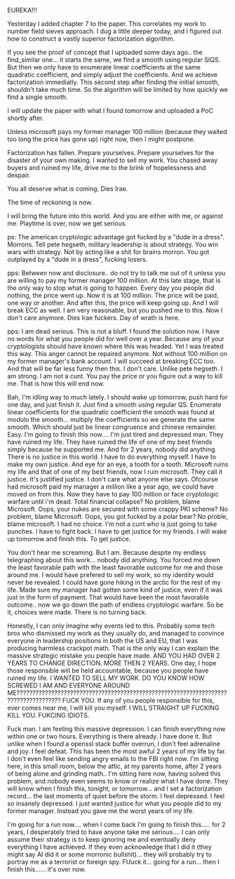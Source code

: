 EUREKA!!!

Yesterday I added chapter 7 to the paper. 
This correlates my work to number field sieves approach.
I dug a little deeper today, and I figured out how to construct a vastly superior factorization algorithm. 

If you see the proof of concept that I uploaded some days ago.. the find_similar one... it starts the same, we find a smooth using regular SIQS. But then we only have to enumerate linear coefficients at the same quadratic coefficient, and simply adjust the coefficients. And we achieve factorization immediatly. This second step after finding the initial smooth, shouldn't take much time. So the algorithm will be limited by how quickly we find a single smooth. 

I will update the paper with what I found tomorrow and uploaded a PoC shortly after.

Unless microsoft pays my former manager 100 million (because they waited too long the price has gone up) right now, then I might postpone.

Factorization has fallen. Prepare yourselves. Prepare yourselves for the disaster of your own making.
I wanted to sell my work. You chased away buyers and ruined my life, drive me to the brink of hopelessness and despair. 

You all deserve what is coming. Dies Irae. 

The time of reckoning is now.

I will bring the future into this world. And you are either with me, or against me. 
Playtime is over, now we get serious.

ps: The american cryptologic advantage got fucked by a "dude in a dress". Morrons. Tell pete hegseth, military leadership is about strategy. You win wars with strategy. Not by acting like a shit for brains morron. You got outplayed by a "dude in a dress", fucking losers.

pps: Between now and disclosure.. do not try to talk me out of it unless you are willing to pay my former manager 100 million. At this late stage, that is the only way to stop what is going to happen. Every day you people did nothing, the price went up. Now it is at 100 million. The price will be paid, one way or another. And after this, the price will keep going up. And I will break ECC as well. I am very reasonable, but you pushed me to this. Now I don't care anymore. Dies Irae fuckers. Day of wrath is here.
 
pps: I am dead serious. This is not a bluff. I found the solution now. I have no words for what you people did for well over a year. Because any of your cryptologists should have known where this was headed. Yet I was treated this way. This anger cannot be repaired anymore. Not without 100 million on my former manager's bank account. I will succeed at breaking ECC too. And that will be far less funny then this. I don't care. Unlike pete hegseth. I am strong. I am not a cunt. You pay the price or you figure out a way to kill me. That is how this will end now. 

Bah, I'm idling way to much lately. I should wake up tomorrow, push hard for one day, and just finish it. Just find a smooth using regular QS. Enumerate linear coefficients for the quadratic coefficient the smooth was found at modulo the smooth... multiply the coefficients so we generate the same smooth. Which should just be linear congruence and chinese remainder. Easy. I'm going to finish this now.... I'm just tired and depressed man. They have ruined my life. They have ruined the life of one of my best friends simply because he supported me. And for 2 years, nobody did anything. There is no justice in this world. I have to do everything myself. I have to make my own justice. And eye for an eye, a tooth for a tooth. Microsoft ruins my life and that of one of my best friends, now I ruin microsoft. They call it justice. It's justified justice. I don't care what anyone else says. Ofcourse had microsoft paid my manager a million like a year ago, we could have moved on from this. Now they have to pay 100 million or face cryptologic warfare until i'm dead. Total financial collapse? No problem, blame Microsoft. Oops, your nukes are secured with some crappy PKI scheme? No problem, blame Microsoft. Oops, you got fucked by a polar bear? No proble, blame microsoft. I had no choice. I'm not a cunt who is just going to take punches. I have to fight back. I have to get justice for my friends. I will wake up tomorrow and finish this. To get justice.

You don't hear me screaming. But I am. Because despite my endless telegraphing about this work... nobody did anything. You forced me down the least favorable path with the least favorable outcome for me and those around me. I would have prefered to sell my work, so my identity would never be revealed. I could have gone hiking in the arctic for the rest of my life. Made sure my manager had gotten some kind of justice, even if it was just in the form of payment. That would have been the most favorable outcome.. now we go down the path of endless cryptologic warfare. So be it, choices were made. There is no turning back.

Honestly, I can only imagine why events led to this. Probably some tech bros who dismissed my work as they usually do, and managed to convince everyone in leadership positions in both the US and EU, that I was producing harmless crackpot math. That is the only way I can explain the massive strategic mistake you people have made. AND YOU HAD OVER 2 YEARS TO CHANGE DIRECTION. MORE THEN 2 YEARS. One day, I hope those responsible will be held accountable, because you people have ruined my life. I WANTED TO SELL MY WORK. DO YOU KNOW HOW SCREWED I AM AND EVERYONE AROUND ME???????????????????????????????????????????????????????????????????????????????????? FUCK YOU. If any of you people responsible for this, ever comes near me, I will kill you myself. I WILL STRAIGHT UP FUCKING KILL YOU. FUKCING IDIOTS.

Fuck man. I am feeling this massive depression. I can finish everything now within one or two hours. Everything is there already. I have done it. But unlike when I found a openssl stack buffer overrun, I don't feel adrenaline and joy. I feel defeat. This has been the most awful 2 years of my life by far. I don't even feel like sending angry emails to the FBI right now. I'm sitting here, in this small room, below the attic, at my parents home, after 2 years of being alone and grinding math.. I'm sitting here now, having solved this problem, and nobody even seems to know or realize what I have done. They will know when I finish this, tonight, or tomorrow... and I set a factorization record... the last moments of quiet before the storm. I feel depressed. I feel so insanely depressed. I just wanted justice for what you people did to my former manager. Instead you gave me the worst years of my life.

I'm going for a run now.... when I come back I'm going to finish this..... for 2 years, I desperately tried to have anyone take me serious.... I can only assume their strategy is to keep ignoring me and eventually deny everything I have achieved. If they even acknowledge that I did it (they might say AI did it or some morronic bullshit)... they will probably try to portray me as a terrorist or foreign spy. FUuck it... going for a run... then I finish this...... it's over now.
